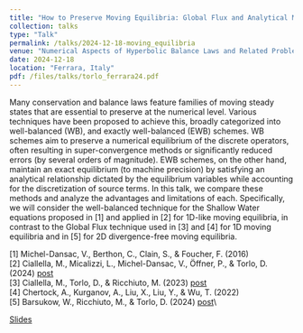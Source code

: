 ```yaml
---
title: "How to Preserve Moving Equilibria: Global Flux and Analytical Methods"
collection: talks
type: "Talk"
permalink: /talks/2024-12-18-moving_equilibria
venue: "Numerical Aspects of Hyperbolic Balance Laws and Related Problems"
date: 2024-12-18
location: "Ferrara, Italy"
pdf: /files/talks/torlo_ferrara24.pdf
---
```


Many conservation and balance laws feature families of moving steady states that are essential to preserve at the numerical level. Various techniques have been proposed to achieve this, broadly categorized into well-balanced (WB), and exactly well-balanced (EWB) schemes. WB schemes aim to preserve a numerical equilibrium of the discrete operators, often resulting in super-convergence methods or significantly reduced errors (by several orders of magnitude). EWB schemes, on the other hand, maintain an exact equilibrium (to machine precision) by satisfying an analytical relationship dictated by the equilibrium variables while accounting for the discretization of source terms. In this talk, we compare these methods and analyze the advantages and limitations of each. Specifically, we will consider the well-balanced technique for the Shallow Water equations proposed in [1] and applied in [2] for 1D-like moving equilibria, in contrast to the Global Flux technique used in [3] and [4] for 1D moving equilibria and in [5] for 2D divergence-free moving equilibria.

[1] Michel-Dansac, V., Berthon, C., Clain, S., & Foucher, F. (2016)\
[2] Ciallella, M., Micalizzi, L., Michel-Dansac, V., Öffner, P., & Torlo, D. (2024) [post](/publications/2024-02-19-mPDeC-moving-equilibria)\
[3] Ciallella, M., Torlo, D., & Ricchiuto, M. (2023) [post](/publications/2022-05-27-global-flux)\
[4] Chertock, A., Kurganov, A., Liu, X., Liu, Y., & Wu, T. (2022)\
[5] Barsukow, W., Ricchiuto, M., & Torlo, D. (2024) [post](/publications/2024-07-15-SUPG-GF)\

[Slides](/files/talks/torlo_ferrara24.pdf)

